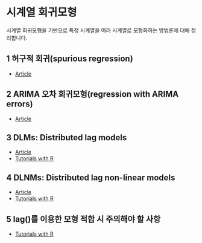 # 시계열 회귀모형
시계열 회귀모형을 기반으로 특정 시계열을 여러 시계열로 모형화하는 방법론에 대해 정리합니다.

## 1 허구적 회귀(spurious regression)
- [Article](https://be-favorite.tistory.com/76)

## 2 ARIMA 오차 회귀모형(regression with ARIMA errors)
- [Article](https://be-favorite.tistory.com/74?category=928223)

## 3 DLMs: Distributed lag models
- [Article](https://be-favorite.tistory.com/75)
- [Tutorials with R](https://be-favorite.github.io/Multiple_timeseries/CCF%20analysis%20and%20DLM/Tutorials_DLM.html)

## 4 DLNMs: Distributed lag non-linear models
- [Article](https://be-favorite.tistory.com/80)
- [Tutorials with R](https://be-favorite.github.io/Multiple_timeseries/DLNMs/Tutorials_DLNMs.html)

## 5 lag()를 이용한 모형 적합 시 주의해야 할 사항
- [Tutorials with R](https://be-favorite.github.io/Multiple_timeseries/Use%20of%20lag()%20function/Tutorials_lag--.html)
